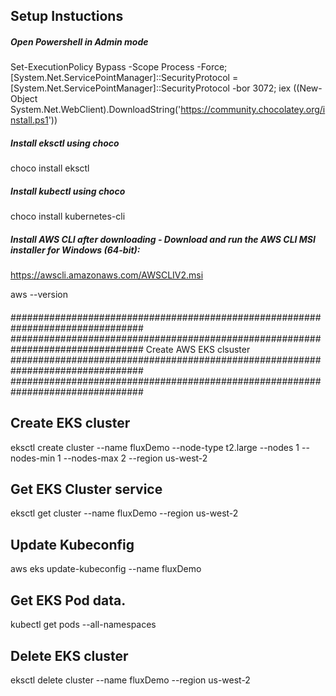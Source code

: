 ## Setup Instuctions
##### Open Powershell in Admin mode
Set-ExecutionPolicy Bypass -Scope Process -Force; [System.Net.ServicePointManager]::SecurityProtocol = [System.Net.ServicePointManager]::SecurityProtocol -bor 3072; iex ((New-Object System.Net.WebClient).DownloadString('https://community.chocolatey.org/install.ps1'))

##### Install eksctl using choco
choco install eksctl

##### Install kubectl using choco
choco install kubernetes-cli

##### Install AWS CLI after downloading - Download and run the AWS CLI MSI installer for Windows (64-bit):
https://awscli.amazonaws.com/AWSCLIV2.msi

aws --version
####

################################################################################
################################################################################
Create AWS EKS clsuster
################################################################################
################################################################################

## Create EKS cluster
eksctl create cluster --name fluxDemo --node-type t2.large --nodes 1 --nodes-min 1 --nodes-max 2 --region us-west-2 

## Get EKS Cluster service
eksctl get cluster --name fluxDemo --region us-west-2 

## Update Kubeconfig 
aws eks update-kubeconfig --name fluxDemo

## Get EKS Pod data.
kubectl get pods --all-namespaces

## Delete EKS cluster
eksctl delete cluster --name fluxDemo --region us-west-2
